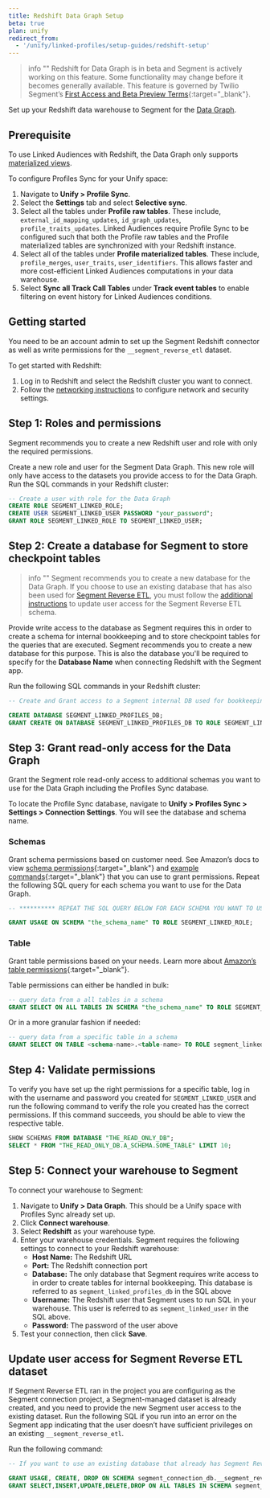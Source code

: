 ```yaml
---
title: Redshift Data Graph Setup
beta: true
plan: unify
redirect_from:
  - '/unify/linked-profiles/setup-guides/redshift-setup'
---
```


> info ""
> Redshift for Data Graph is in beta and Segment is actively working on this feature. Some functionality may change before it becomes generally available. This feature is governed by Twilio Segment’s [First Access and Beta Preview Terms](https://www.twilio.com/en-us/legal/tos){:target="_blank"}.

Set up your Redshift data warehouse to Segment for the [Data Graph](/docs/unify/data-graph/).

## Prerequisite

To use Linked Audiences with Redshift, the Data Graph only supports [materialized views](/docs/unify/profiles-sync/tables/#tables-segment-materializes). 

To configure Profiles Sync for your Unify space:
1. Navigate to **Unify > Profile Sync**.
2. Select the **Settings** tab and select **Selective sync**. 
3. Select all the tables under **Profile raw tables**. These include, `external_id_mapping_updates`, `id_graph_updates`, `profile_traits_updates`. Linked Audiences require Profile Sync to be configured such that both the Profile raw tables and the Profile materialized tables are synchronized with your Redshift instance.
4. Select all of the tables under **Profile materialized tables**. These include, `profile_merges`, `user_traits`, `user_identifiers`. This allows faster and more cost-efficient Linked Audiences computations in your data warehouse. 
5. Select **Sync all Track Call Tables** under **Track event tables** to enable filtering on event history for Linked Audiences conditions. 

## Getting started 

You need to be an account admin to set up the Segment Redshift connector as well as write permissions for the `__segment_reverse_etl` dataset.

To get started with Redshift:
1. Log in to Redshift and select the Redshift cluster you want to connect. 
2. Follow the [networking instructions](/docs/connections/storage/catalog/redshift/#networking) to configure network and security settings.

## Step 1: Roles and permissions
Segment recommends you to create a new Redshift user and role with only the required permissions.

Create a new role and user for the Segment Data Graph. This new role will only have access to the datasets you provide access to for the Data Graph. Run the SQL commands in your Redshift cluster:

  ```sql
  -- Create a user with role for the Data Graph
  CREATE ROLE SEGMENT_LINKED_ROLE;
  CREATE USER SEGMENT_LINKED_USER PASSWORD "your_password";
  GRANT ROLE SEGMENT_LINKED_ROLE TO SEGMENT_LINKED_USER;
  ```

## Step 2: Create a database for Segment to store checkpoint tables

> info ""
> Segment recommends you to create a new database for the Data Graph. If you choose to use an existing database that has also been used for [Segment Reverse ETL](/docs/connections/reverse-etl/), you must follow the [additional instructions](#update-user-access-for-segment-reverse-etl-dataset) to update user access for the Segment Reverse ETL schema.

Provide write access to the database as Segment requires this in order to create a schema for internal bookkeeping and to store checkpoint tables for the queries that are executed. Segment recommends you to create a new database for this purpose. This is also the database you'll be required to specify for the **Database Name** when connecting Redshift with the Segment app.

Run the following SQL commands in your Redshift cluster:

```sql
-- Create and Grant access to a Segment internal DB used for bookkeeping 

CREATE DATABASE SEGMENT_LINKED_PROFILES_DB;
GRANT CREATE ON DATABASE SEGMENT_LINKED_PROFILES_DB TO ROLE SEGMENT_LINKED_ROLE;
```

## Step 3: Grant read-only access for the Data Graph
Grant the Segment role read-only access to additional schemas you want to use for the Data Graph including the Profiles Sync database. 

To locate the Profile Sync database, navigate to **Unify > Profiles Sync > Settings > Connection Settings**. You will see the database and schema name. 

### Schemas
Grant schema permissions based on customer need. See Amazon’s docs to view [schema permissions](https://docs.aws.amazon.com/redshift/latest/dg/r_GRANT.html){:target="_blank"} and [example commands](https://docs.aws.amazon.com/redshift/latest/dg/r_GRANT-examples.html){:target="_blank"} that you can use to grant permissions. Repeat the following SQL query for each schema you want to use for the Data Graph.

```sql
-- ********** REPEAT THE SQL QUERY BELOW FOR EACH SCHEMA YOU WANT TO USE FOR THE DATA GRAPH **********

GRANT USAGE ON SCHEMA "the_schema_name" TO ROLE SEGMENT_LINKED_ROLE;
```

### Table
Grant table permissions based on your needs. Learn more about [Amazon’s table permissions](https://docs.aws.amazon.com/redshift/latest/dg/r_GRANT.html){:target="_blank"}.

Table permissions can either be handled in bulk:

```sql
-- query data from a all tables in a schema
GRANT SELECT ON ALL TABLES IN SCHEMA "the_schema_name" TO ROLE SEGMENT_LINKED_ROLE;
```

Or in a more granular fashion if needed: 

```sql
-- query data from a specific table in a schema
GRANT SELECT ON TABLE <schema-name>.<table-name> TO ROLE segment_linked_role;
```

## Step 4: Validate permissions
To verify you have set up the right permissions for a specific table, log in with the username and password you created for `SEGMENT_LINKED_USER` and run the following command to verify the role you created has the correct permissions. If this command succeeds, you should be able to view the respective table.

```sql
SHOW SCHEMAS FROM DATABASE "THE_READ_ONLY_DB";
SELECT * FROM "THE_READ_ONLY_DB.A_SCHEMA.SOME_TABLE" LIMIT 10;
```

## Step 5: Connect your warehouse to Segment
To connect your warehouse to Segment:
1. Navigate to **Unify > Data Graph**. This should be a Unify space with Profiles Sync already set up.
2. Click **Connect warehouse**.
3. Select **Redshift** as your warehouse type.
4. Enter your warehouse credentials. Segment requires the following settings to connect to your Redshift warehouse:
   * **Host Name:** The Redshift URL
   * **Port:** The Redshift connection port
   * **Database:** The only database that Segment requires write access to in order to create tables for internal bookkeeping. This database is referred to as `segment_linked_profiles_db` in the SQL above
   * **Username:** The Redshift user that Segment uses to run SQL in your warehouse. This user is referred to as `segment_linked_user` in the SQL above.
   * **Password:**  The password of the user above
5. Test your connection, then click **Save**.

## Update user access for Segment Reverse ETL dataset
If Segment Reverse ETL ran in the project you are configuring as the Segment connection project, a Segment-managed dataset is already created, and you need to provide the new Segment user access to the existing dataset. Run the following SQL if you run into an error on the Segment app indicating that the user doesn’t have sufficient privileges on an existing `__segment_reverse_etl`.

Run the following command:

```sql
-- If you want to use an existing database that already has Segment Reverse ETL schemas, you’ll need to run some additional steps below to grant the role access to the existing schemas.

GRANT USAGE, CREATE, DROP ON SCHEMA segment_connection_db.__segment_reverse_etl TO ROLE SEGMENT_LINKED_ROLE;
GRANT SELECT,INSERT,UPDATE,DELETE,DROP ON ALL TABLES IN SCHEMA segment_connection_db.__segment_reverse_etl TO ROLE SEGMENT_LINKED_ROLE;
```